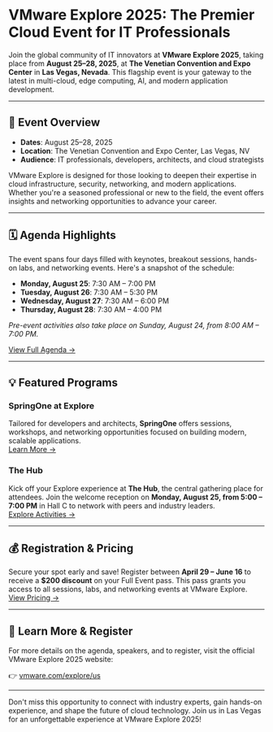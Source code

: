 # VMware Explore 2025: The Premier Cloud Event for IT Professionals

Join the global community of IT innovators at **VMware Explore 2025**, taking place from **August 25–28, 2025**, at **The Venetian Convention and Expo Center** in **Las Vegas, Nevada**. This flagship event is your gateway to the latest in multi-cloud, edge computing, AI, and modern application development.

---

## 📅 Event Overview

- **Dates**: August 25–28, 2025  
- **Location**: The Venetian Convention and Expo Center, Las Vegas, NV  
- **Audience**: IT professionals, developers, architects, and cloud strategists

VMware Explore is designed for those looking to deepen their expertise in cloud infrastructure, security, networking, and modern applications. Whether you're a seasoned professional or new to the field, the event offers insights and networking opportunities to advance your career.

---

## 🗓️ Agenda Highlights

The event spans four days filled with keynotes, breakout sessions, hands-on labs, and networking events. Here's a snapshot of the schedule:

- **Monday, August 25**: 7:30 AM – 7:00 PM  
- **Tuesday, August 26**: 7:30 AM – 5:30 PM  
- **Wednesday, August 27**: 7:30 AM – 6:00 PM  
- **Thursday, August 28**: 7:30 AM – 4:00 PM  

*Pre-event activities also take place on Sunday, August 24, from 8:00 AM – 7:00 PM.*

[View Full Agenda →](https://www.vmware.com/explore/us/attend/agenda?utm_source=chatgpt.com)

---

## 💡 Featured Programs

### SpringOne at Explore

Tailored for developers and architects, **SpringOne** offers sessions, workshops, and networking opportunities focused on building modern, scalable applications.  
[Learn More →](https://www.vmware.com/explore/us/springone?utm_source=chatgpt.com)

### The Hub

Kick off your Explore experience at **The Hub**, the central gathering place for attendees. Join the welcome reception on **Monday, August 25, from 5:00 – 7:00 PM** in Hall C to network with peers and industry leaders.  
[Explore Activities →](https://www.vmware.com/explore/us/engage/activities?utm_source=chatgpt.com)

---

## 💰 Registration & Pricing

Secure your spot early and save! Register between **April 29 – June 16** to receive a **$200 discount** on your Full Event pass. This pass grants you access to all sessions, labs, and networking events at VMware Explore.  
[View Pricing →](https://www.vmware.com/explore/us/attend/pricing?utm_source=chatgpt.com)

---

## 🔗 Learn More & Register

For more details on the agenda, speakers, and to register, visit the official VMware Explore 2025 website:

👉 [vmware.com/explore/us](https://www.vmware.com/explore/us)

---

Don't miss this opportunity to connect with industry experts, gain hands-on experience, and shape the future of cloud technology. Join us in Las Vegas for an unforgettable experience at VMware Explore 2025!
